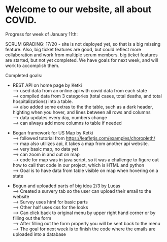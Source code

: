 # Welcome to our website, all about COVID.

Progress for week of January 11th:

SCRUM GRADING:
17/20 - site is not deployed yet, so that is a big missing feature. Also, big ticket features are good, but could reflect more collaboration and work from multiple scrum members. big ticket features are started, but not yet completed. We have goals for next week, and will work to accomplish them.

Completed goals:

- REST API on home page by Ketki<br>
--> used data from an online api with covid data from each state <br>
--> compiled data from 3 categories (total cases, total deaths, and total hospitalizations) into a table.<br>
--> also added some extras to the the table, such as a dark header, highting when you hover, and lines between all rows and columns<br>
--> data updates every day, numbers change<br>
--> can always add more columns to table if needed<br>

- Began framework for US Map by Ketki<br>
--> followed tutorial from https://leafletjs.com/examples/choropleth/ <br>
--> map also utilizes api, it takes a map from another api website.<br>
--> very basic map, no data yet<br>
--> can zoom in and out on map<br>
--> code for map was in java script, so it was a challenge to figure out how to call that code in our project, which is HTML and python<br>
--> Goal is to have data from table visible on map when hovering on a state<br>

- Begun and uploaded parts of big idea 2/3 by Lucas<br>
--> Created a survery tab so the user can upload their email to the website<br>
--> Survey uses html for basic parts<br>
--> Other half uses css for the looks<br>
--> Can click back to original menu by upper right hand corner or by filling out the form<br>
--> After filling out the form properly you will be sent back to the menu<br>
--> The goal for next week is to finish the code where the emails are uploaded into a database<br>


